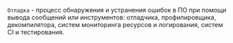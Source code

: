 `Отладка` - процесс обнаружения и устранения ошибок в ПО при помощи вывода сообщений или инструментов: отладчика, профилировщика, декомпилятора, систем мониторинга ресурсов и логирования, систем CI и тестирования.
